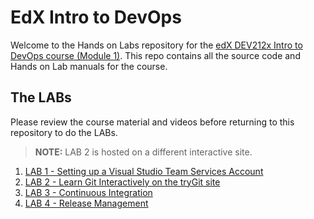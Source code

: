 # EdX Intro to DevOps #
Welcome to the Hands on Labs repository for the [edX DEV212x Intro to DevOps course (Module 1)](https://www.edx.org/course/introduction-devops-microsoft-dev212x-0).
This repo contains all the source code and Hands on Lab manuals for the course.

## The LABs ##
Please review the course material and videos before returning to this repository to do the LABs.

> **NOTE:** LAB 2 is hosted on a different interactive site.

1. [LAB 1 - Setting up a Visual Studio Team Services Account](docs/Lab1/edX-DEV212x-Lab1.md)
1. [LAB 2 - Learn Git Interactively on the tryGit site](https://try.github.io/levels/1/challenges/1)
1. [LAB 3 - Continuous Integration](docs/Lab3/edX-DEV212x-Lab3.md)
1. [LAB 4 - Release Management](docs/Lab4/edX-DEV212x-Lab4.md)
